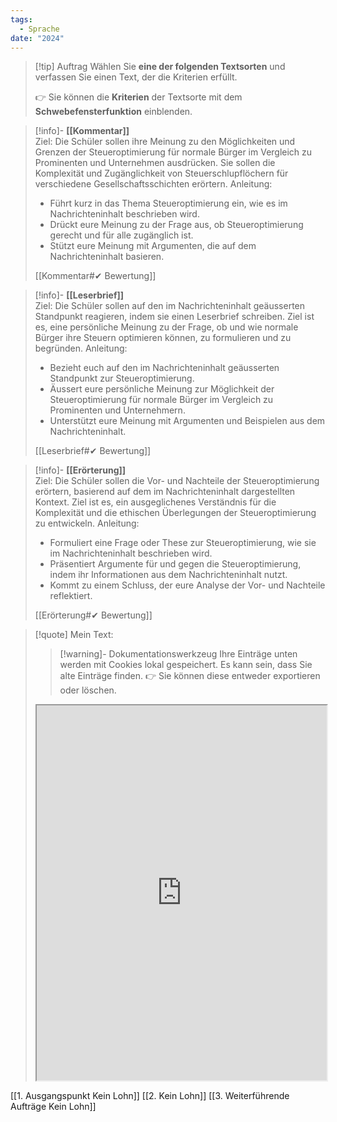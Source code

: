 ```yaml
---
tags:
  - Sprache
date: "2024"
---
```


>[!tip] Auftrag
>Wählen Sie **eine der folgenden Textsorten** und verfassen Sie einen Text, der die Kriterien erfüllt.
>
>👉 Sie können die **Kriterien** der Textsorte mit dem **Schwebefensterfunktion** einblenden.

>[!info]- **[[Kommentar]]**  
>Ziel: Die Schüler sollen ihre Meinung zu den Möglichkeiten und Grenzen der Steueroptimierung für normale Bürger im Vergleich zu Prominenten und Unternehmen ausdrücken. Sie sollen die Komplexität und Zugänglichkeit von Steuerschlupflöchern für verschiedene Gesellschaftsschichten erörtern.
>Anleitung:  
>- Führt kurz in das Thema Steueroptimierung ein, wie es im Nachrichteninhalt beschrieben wird.  
>- Drückt eure Meinung zu der Frage aus, ob Steueroptimierung gerecht und für alle zugänglich ist.  
>- Stützt eure Meinung mit Argumenten, die auf dem Nachrichteninhalt basieren.  
>
>[[Kommentar#✔ Bewertung]]

>[!info]- **[[Leserbrief]]**  
>Ziel: Die Schüler sollen auf den im Nachrichteninhalt geäusserten Standpunkt reagieren, indem sie einen Leserbrief schreiben. Ziel ist es, eine persönliche Meinung zu der Frage, ob und wie normale Bürger ihre Steuern optimieren können, zu formulieren und zu begründen.
>Anleitung:  
>- Bezieht euch auf den im Nachrichteninhalt geäusserten Standpunkt zur Steueroptimierung.  
>- Äussert eure persönliche Meinung zur Möglichkeit der Steueroptimierung für normale Bürger im Vergleich zu Prominenten und Unternehmern.  
>- Unterstützt eure Meinung mit Argumenten und Beispielen aus dem Nachrichteninhalt.  
>
>[[Leserbrief#✔ Bewertung]]

>[!info]- **[[Erörterung]]**  
>Ziel: Die Schüler sollen die Vor- und Nachteile der Steueroptimierung erörtern, basierend auf dem im Nachrichteninhalt dargestellten Kontext. Ziel ist es, ein ausgeglichenes Verständnis für die Komplexität und die ethischen Überlegungen der Steueroptimierung zu entwickeln.
>Anleitung:  
>- Formuliert eine Frage oder These zur Steueroptimierung, wie sie im Nachrichteninhalt beschrieben wird.  
>- Präsentiert Argumente für und gegen die Steueroptimierung, indem ihr Informationen aus dem Nachrichteninhalt nutzt.  
>- Kommt zu einem Schluss, der eure Analyse der Vor- und Nachteile reflektiert.  
>
>[[Erörterung#✔ Bewertung]]

   >[!quote] Mein Text:
>>[!warning]- Dokumentationswerkzeug 
>Ihre Einträge unten werden mit Cookies lokal gespeichert. Es kann sein, dass Sie alte Einträge finden. 
>👉 Sie können diese entweder exportieren oder löschen.
>
><iframe width="100%" height="600" src="https://app.Lumi.education/run/KWcs8f" allowfullscreen allow="geolocation *; autoplay; encrypted-media"></iframe>

[[1. Ausgangspunkt Kein Lohn]]
[[2. Kein Lohn]]
[[3. Weiterführende Aufträge Kein Lohn]]
